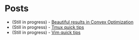 # Posts

<!-- Nothing here yet, will post something on Convex Optimization soon! -->
<!-- ## Tufte Blog Examples

These example pages show the various kinds of features supported by Tufte-Blog. See [the Markdown
sources][sources] for these examples to learn what to type in order to render a given element.

- [Reproduction of the Tufte CSS example page.](output/posts/tufte/tufte.html)
- [Formatting tables using Tufte-Blog.](output/posts/tables/tables.html)

[sources]: http://github.com/adityaramesh/tufte-blog/tree/master/posts
 -->

- (Still in progress) - [Beautiful results in Convex Optimization](posts/convex/convex.html)
- (Still in progress) - [Tmux quick tips](posts/tmux/tmux.html)
- (Still in progress) - [Vim quick tips](posts/vim/vim.html)
